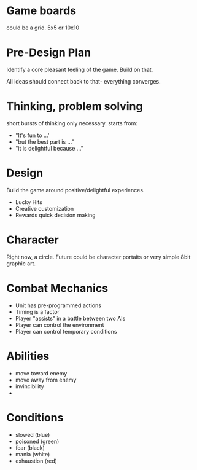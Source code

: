 # Game boards
could be a grid. 5x5 or 10x10

# Pre-Design Plan
Identify a core pleasant feeling of the game. Build on that.

All ideas should connect back to that- everything converges.

# Thinking, problem solving
short bursts of thinking only necessary.
starts from:
- "It's fun to ...'
- "but the best part is ..."
- "it is delightful because ..."

# Design
Build the game around positive/delightful experiences.

- Lucky Hits
- Creative customization
- Rewards quick decision making

# Character
Right now, a circle. Future could be character portaits or very simple 8bit graphic art.

# Combat Mechanics
- Unit has pre-programmed actions
- Timing is a factor
- Player "assists" in a battle between two AIs
- Player can control the environment
- Player can control temporary conditions

# Abilities
- move toward enemy
- move away from enemy
- invincibility
- 

# Conditions
- slowed (blue)
- poisoned (green)
- fear (black)
- mania (white)
- exhaustion (red)